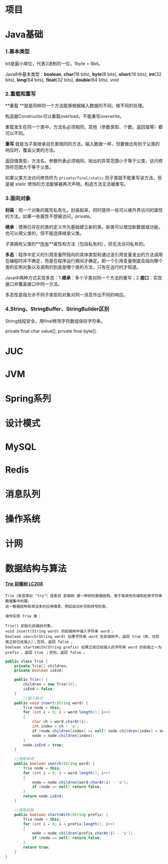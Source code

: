 # 项目



# **Java基础**

### 1.基本类型

bit是最小单位，代表2进制的一位，1byte = 8bit。

Java8中基本类型：**boolean**,  **char**(16 bits), **byte**(8 bits), **short**(16 bits), **int**(32 bits), **long**(64 bits), **float**(32 bits), **double**(64 bits). void

### 2.重载和重写

**重载 **就是同样的一个方法能够根据输入数据的不同，做不同的处理。

构造器Constructor可以重载overload，不能重写overwrite。

重载发生在同一个类中，方法名必须相同，其他（参数类型、个数，返回值等）都可以不同。

**重写** 就是当子类继承自负累相同的方法，输入数据一样，但要做出有别于父类的响应时，覆盖父类的方法。

返回值类型、方法名、参数列表必须相同，抛出的异常范围小于等于父类，访问修饰符范围大于等于父类。

如果父类方法访问修饰符为 `private/final/static` 则子类就不能重写该方法，但是被 static 修饰的方法能够被再次声明。构造方法无法被重写。



### 3.面向对象

**封装**：把一个对象的属性私有化，封装起来，同时提供一些可以被外界访问的属性的方法。如果一些属性不想被访问，private。

**继承**：使用已存在的类的定义作为基础建立新的类。新类可以增加新数据或功能，也可以用父类的，但不能选择继承父类。

子类拥有父类的**<u>所有</u>**属性和方法（包括私有的），但无法访问私有的。

**多态**：程序中定义的引用变量所指向的具体类型和通过该引用变量发出的方法调用在编程时并不确定，而是在程序运行期间才确定。即一个引用变量倒底会指向哪个类的实例对象以及调用的到底是哪个类的方法，只有在运行时才知道。

Java中两种方式实现多态：1.**继承**：多个子类对同一个方法的重写；2.**接口**：实现接口并覆盖接口中同一方法。

多态性是指允许不同子类型的对象对同一消息作出不同的响应。

### 4.String、StringBuffer、StringBuilder区别

String线程安全，用final修饰字符数组保存字符串。

private final char value[],   private final byte[]. 



# JUC



# JVM



# Spring系列



# 设计模式



# MySQL



# Redis



# 消息队列



# 操作系统



# 计网



# **数据结构与算法**

#### [Trie 前缀树 LC208](https://leetcode-cn.com/problems/implement-trie-prefix-tree/) 

```
Trie（发音类似 "try"）或者说 前缀树 是一种树形数据结构，用于高效地存储和检索字符串数据集中的键。
这一数据结构有相当多的应用情景，例如自动补完和拼写检查。

请你实现 Trie 类：

Trie() 初始化前缀树对象。
void insert(String word) 向前缀树中插入字符串 word 。
boolean search(String word) 如果字符串 word 在前缀树中，返回 true（即，在检索之前已经插入）；否则，返回 false 。
boolean startsWith(String prefix) 如果之前已经插入的字符串 word 的前缀之一为 prefix ，返回 true ；否则，返回 false 。
```

```java
public class Trie {
    private Trie[] children;
    private boolean isEnd;

    public Trie() {
        children = new Trie[26];
        isEnd = false;
    }
		//插入单词
    public void insert(String word) {
        Trie node = this;
        for (int i = 0; i < word.length(); i++)
        {
            char ch = word.charAt(i);
            int index = ch - 'a';
            if (node.children[index] == null) node.children[index] = new Trie();
            node = node.children[index];
        }
        node.isEnd = true;
    }
		
  	//搜索单词
    public boolean search(String word) {
        Trie node = this;
        for (int i = 0; i < word.length(); i++)
        {
            node = node.children[word.charAt(i) - 'a'];
            if (node == null) return false;
        }
        return node.isEnd;
    }

  	//搜索前缀
    public boolean startsWith(String prefix) {
        Trie node = this;
        for (int i = 0; i < prefix.length(); i++)
        {
            node = node.children[prefix.charAt(i) - 'a'];
            if (node == null) return false;
        }
        return true;
    }
}
```



